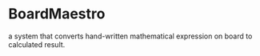 # BoardMaestro
a system that converts hand-written mathematical expression on board to calculated result.
